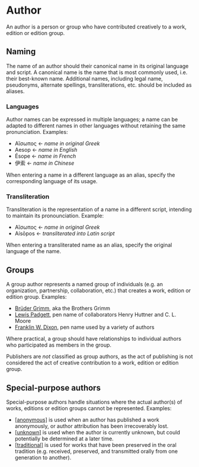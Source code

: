 # Author

An author is a person or group who have contributed creatively to a work, edition or edition group.

## Naming

The name of an author should their canonical name in its original language and script. A canonical name is the name that is most commonly used, i.e. their best-known name. Additional names, including legal name, pseudonyms, alternate spellings, transliterations, etc. should be included as aliases.

### Languages

Author names can be expressed in multiple languages; a name can be adapted to different names in other languages without retaining the same pronunciation. Examples:

- Αἴσωπος ← *name in original Greek*
- Aesop ← *name in English*
- Ésope ← *name in French*
- 伊索 ← *name in Chinese*

When entering a name in a different language as an alias, specify the corresponding language of its usage.

### Transliteration

Transliteration is the representation of a name in a different script, intending to maintain its pronounciation. Example:

- Αἴσωπος ← *name in original Greek*
- Aísōpos ← *transliterated into Latin script*

When entering a transliterated name as an alias, specify the original language of the name.

## Groups

A group author represents a named group of individuals (e.g. an organization, partnership, collaboration, etc.) that creates a work, edition or edition group. Examples:

- [Brüder Grimm](https://bookbrainz.org/author/c99f205e-75ea-4b6a-bbc5-5eb1c8533116), aka the Brothers Grimm
- [Lewis Padgett](https://bookbrainz.org/author/fddd338b-b0c6-412e-a5df-7679393dc18f), pen name of collaborators Henry Huttner and C. L. Moore
- [Franklin W. Dixon](https://bookbrainz.org/author/b9d5cf85-654e-4225-a6ed-3db99a72c857), pen name used by a variety of authors

Where practical, a group should have relationships to individual authors who participated as members in the group.

Publishers are *not* classified as group authors, as the act of publishing is not considered the act of creative contribution to a work, edition or edition group.

 ## Special-purpose authors

Special-purpose authors handle situations where the actual author(s) of works, editions or edition groups cannot be represented. Examples:

- [[anonymous]](https://bookbrainz.org/author/fd47e471-a994-4ed9-bf52-531d5f184dd3) is used when an author has published a work anonymously, or author attribution has been irrecoverably lost.
- [[unknown]](https://bookbrainz.org/author/6c1b8f55-4c7e-4739-bfa2-1979da4c68e1) is used when the author is currently unknown, but could potentially be determined at a later time.
- [[traditional]](https://beta.bookbrainz.org/author/415a1f7c-a793-4107-9f2f-c38caf15116d) is used for works that have been preserved in the oral tradition (e.g. received, preserved, and transmitted orally from one generation to another).
